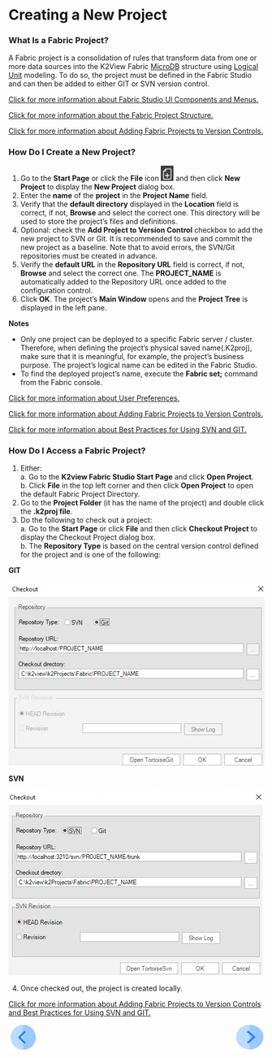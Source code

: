 # Creating a New Project

### What Is a Fabric Project?
A Fabric project is a consolidation of rules that transform data from one or more data sources into the K2View Fabric [MicroDB](/articles/01_fabric_overview/02_fabric_glossary.md#mdbmicrodb) structure using [Logical Unit](/articles/03_logical_units/01_LU_overview.md) modeling. To do so, the project must be defined in the Fabric Studio and can then be added to either GIT or SVN version control. 

[Click for more information about Fabric Studio UI Components and Menus.](/articles/04_fabric_studio/01_UI_components_and_menus.md)

[Click for more information about the Fabric Project Structure.](/articles/04_fabric_studio/08_fabric_project_tree.md)

[Click for more information about Adding Fabric Projects to Version Controls.](/articles/04_fabric_studio/06_adding_fabric_projects_to_version_control.md)



### How Do I Create a New Project?

1. Go to the **Start Page** or click the **File** icon <img src="/articles/04_fabric_studio/images/04_05_01%20New%20Project%20icon.jpg" alt="drawing" width="25"/> and then click **New Project** to display the **New Project** dialog box.
2. Enter the **name** of the **project** in the **Project Name** field. 
3. Verify that the **default directory** displayed in the **Location** field is correct, if not, **Browse** and select the correct one. This directory will be used to store the project’s files and definitions.
4. Optional: check the **Add Project to Version Control** checkbox to add the new project to SVN or Git. It is recommended to save and commit the new project as a baseline.
Note that to avoid errors, the SVN/Git repositories must be created in advance.  
5. Verify the **default URL** in the **Repository URL** field is correct, if not, **Browse** and select the correct one. The **PROJECT_NAME** is automatically added to the Repository URL once added to the configuration control. 
6. Click **OK**. The project’s **Main Window** opens and the **Project Tree** is displayed in the left pane. 


**Notes**
* Only one project can be deployed to a specific Fabric server / cluster. Therefore, when defining the project’s physical saved name(.K2proj), make sure that it is meaningful, for example, the project’s business purpose.  The project’s logical name can be edited in the Fabric Studio. 
* To find the deployed project’s name, execute the **Fabric set;** command from the Fabric console.
 
[Click for more information about User Preferences.](/articles/04_fabric_studio/04_user_preferences.md)

[Click for more information about Adding Fabric Projects to Version Controls.](/articles/04_fabric_studio/06_adding_fabric_projects_to_version_control.md)

[Click for more information about Best Practices for Using SVN and GIT.](/articles/04_fabric_studio/07_best_practices_for_working_with_GIT_and_SVN.md)

### How Do I Access a Fabric Project?

1. Either:\
   a. Go to the **K2view Fabric Studio Start Page** and click **Open Project**.\
   b. Click **File** in the top left corner and then click **Open Project** to open the default Fabric Project Directory.     
2. Go to the **Project Folder** (it has the name of the project) and double click the **.k2proj file**.
3. Do the following to check out a project:\
   a. Go to the **Start Page** or click **File** and then click **Checkout Project** to display the Checkout Project dialog box.\
   b. The **Repository Type** is based on the central version control defined for the project and is one of the following:

**GIT**

![image](/articles/04_fabric_studio/images/04_05_02%20GIT.jpg)


**SVN** 

![image](/articles/04_fabric_studio/images/04_05_03%20SVN.jpg)

4. Once checked out, the project is created locally.

[Click for more information about Adding Fabric Projects to Version Controls and Best Practices for Using SVN and GIT.](/articles/04_fabric_studio/06_adding_fabric_projects_to_version_control.md)

 
[![Previous](/articles/images/Previous.png)](/articles/04_fabric_studio/04_user_preferences.md)[<img align="right" width="60" height="54" src="/articles/images/Next.png">](/articles/04_fabric_studio/06_adding_fabric_projects_to_version_control.md)



